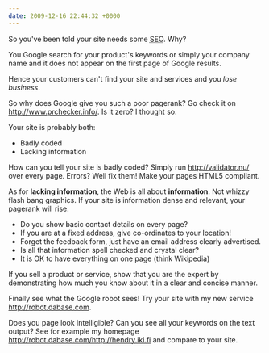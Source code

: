 ```yaml
---
date: 2009-12-16 22:44:32 +0000
---
```


So you've been told your site needs some <abbr title="Search Engine Optimisation">SEO</abbr>. Why?

You Google search for your product's keywords or simply your company name and it does not
appear on the first page of Google results.

Hence your customers can't find your site and services and you _lose business_.

So why does Google give you such a poor pagerank? Go check it on
<http://www.prchecker.info/>. Is it zero? I thought so.

Your site is probably both:

* Badly coded
* Lacking information

How can you tell your site is badly coded? Simply run <http://validator.nu/>
over every page. Errors? Well fix them! Make your pages HTML5 compliant.

As for **lacking information**, the Web is all about **information**. Not
whizzy flash bang graphics. If your site is information dense and relevant,
your pagerank will rise.

* Do you show basic contact details on every page?
* If you are at a fixed address, give co-ordinates to your location!
* Forget the feedback form, just have an email address clearly advertised.
* Is all that information spell checked and crystal clear?
* It is OK to have everything on one page (think Wikipedia)

If you sell a product or service, show that you are the expert by demonstrating
how much you know about it in a clear and concise manner.

Finally see what the Google robot sees! Try your site with my new service <http://robot.dabase.com>.

Does you page look intelligible? Can you see all your keywords on the text
output? See for example my homepage
<http://robot.dabase.com/http://hendry.iki.fi> and compare to your site.
